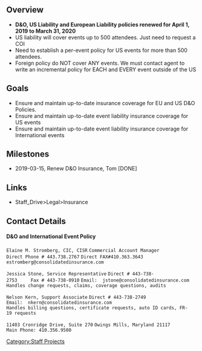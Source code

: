 ## Overview

  - **D\&O, US Liability and European Liability policies renewed for
    April 1, 2019 to March 31, 2020**
  - US liability will cover events up to 500 attendees. Just need to
    request a COI
  - Need to establish a per-event policy for US events for more than 500
    attendees.
  - Foreign policy do NOT cover ANY events. We must contact agent to
    write an incremental policy for EACH and EVERY event outside of the
    US

## Goals

  - Ensure and maintain up-to-date insurance coverage for EU and US D\&O
    Policies.
  - Ensure and maintain up-to-date event liability insurance coverage
    for US events
  - Ensure and maintain up-to-date event liability insurance coverage
    for International events

## Milestones

  - 2019-03-15, Renew D\&O Insurance, Tom \[DONE\]

## Links

  - Staff_Drive\>Legal\>Insurance

## Contact Details

#### D\&O and International Event Policy

`Elaine M. Stromberg, CIC, CISR`
`Commercial Account Manager`
`Direct Phone # 443.738.2767`
`Direct FAX#410.363.3643`
`estromberg@consolidatedinsurance.com`

`Jessica Stone, Service Representative`
`Direct # 443-738-2753     Fax # 443-738-0910`
`Email:  jstone@consolidatedinsurance.com`
`Handles change requests, claims, coverage questions, audits  `

`Nelson Kern, Support Associate`
`Direct # 443-738-2749`
`Email:  nkern@consolidatedinsurance.com`
`Handles billing questions, certificate requests, auto ID cards, FR-19 requests`

`11403 Cronridge Drive, Suite 270`
`Owings Mills, Maryland 21117   `
`Main Phone: 410.356.9500`

[Category:Staff Projects](Category:Staff_Projects "wikilink")